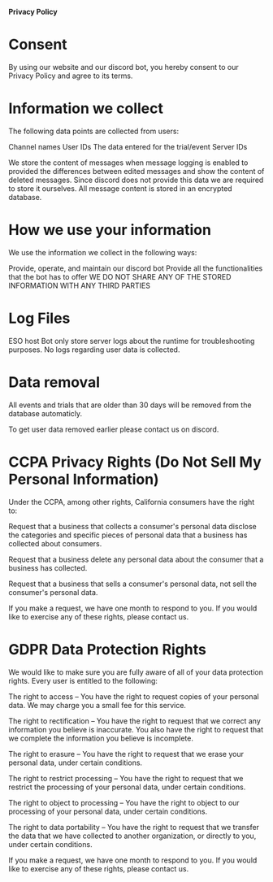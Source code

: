 <b>Privacy Policy</b>


<h1>Consent</h1>
By using our website and our discord bot, you hereby consent to our Privacy Policy and agree to its terms.

<h1>Information we collect</h1>
The following data points are collected from users:

Channel names
User IDs
The data entered for the trial/event
Server IDs

We store the content of messages when message logging is enabled to provided the differences between edited messages and show the content of deleted messages. Since discord does not provide this data we are required to store it ourselves. All message content is stored in an encrypted database.

<h1>How we use your information</h1>
We use the information we collect in the following ways:

Provide, operate, and maintain our discord bot
Provide all the functionalities that the bot has to offer
WE DO NOT SHARE ANY OF THE STORED INFORMATION WITH ANY THIRD PARTIES

<h1>Log Files</h1>
ESO host Bot only store server logs about the runtime for troubleshooting purposes. No logs regarding user data is collected.

<h1>Data removal</h1>
All events and trials that are older than 30 days will be removed from the database automaticly.

To get user data removed earlier please contact us on discord.


<h1>CCPA Privacy Rights (Do Not Sell My Personal Information)</h1>
Under the CCPA, among other rights, California consumers have the right to:

Request that a business that collects a consumer's personal data disclose the categories and specific pieces of personal data that a business has collected about consumers.

Request that a business delete any personal data about the consumer that a business has collected.

Request that a business that sells a consumer's personal data, not sell the consumer's personal data.

If you make a request, we have one month to respond to you. If you would like to exercise any of these rights, please contact us.

<h1>GDPR Data Protection Rights</h1>
We would like to make sure you are fully aware of all of your data protection rights. Every user is entitled to the following:

The right to access – You have the right to request copies of your personal data. We may charge you a small fee for this service.

The right to rectification – You have the right to request that we correct any information you believe is inaccurate. You also have the right to request that we complete the information you believe is incomplete.

The right to erasure – You have the right to request that we erase your personal data, under certain conditions.

The right to restrict processing – You have the right to request that we restrict the processing of your personal data, under certain conditions.

The right to object to processing – You have the right to object to our processing of your personal data, under certain conditions.

The right to data portability – You have the right to request that we transfer the data that we have collected to another organization, or directly to you, under certain conditions.

If you make a request, we have one month to respond to you. If you would like to exercise any of these rights, please contact us.

